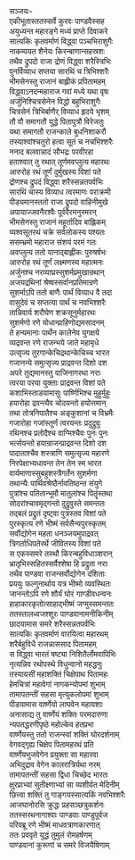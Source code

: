 सञ्जयः-  
एकीभूतास्ततस्सर्वे कुरवः पाण्डवैस्सह  
अयुध्यन्त महारङ्गे मध्यं प्राप्ते दिवाकरे  
सात्यकिः कृतवर्माणं विद्ध्वा पञ्चभिराशुगैः  
नाकम्पयत शैनेयः किरन्बाणान्सहस्रशः  
तथैव द्रुपदो राजा द्रोणं विद्ध्वा शरैस्त्रिभिः  
पुनर्विव्याध सप्तया सारथिं च त्रिभिश्शरैः  
भीमसेनस्तु राजानं बाह्लीकं प्रपितामहम्  
विद्ध्वाऽनदन्महाराज गवां मध्ये यथा वृषः  
अर्जुनिश्चित्रसेनेन विद्धो बहुभिराशुगैः  
चित्रसेनं त्रिभिर्बाणैर् विव्याध हृदये भृशम्  
तौ वौ समागतौ युद्धे पितापुत्रौ विरेजतुः  
यथा समागतौ राजन्काले बुधनिशाकरौ  
तस्याश्वांश्चतुरो हत्वा सूतं च नचभिश्शरैः  
ननाद बलवान्नादं सौभद्रः परवीरहा  
हताश्वात् तु रथात् तूर्णमवप्लुत्य महारथः  
आरुरोह रथं तूर्णं दुर्मुखस्य विशां पते  
द्रोणश्च द्रुपदं विद्ध्वा शरैस्सन्नतपर्वभिः  
सारथिं चास्य विव्याध त्वरमाणः पराक्रमी  
पीड्यमानस्ततो राजा द्रुपदो वाहिनीमुखे  
अपायाज्जवनैरश्वैः पूर्ववैरमनुस्मरन्  
भीमसेनस्तु राजानं महूर्तादिव बाह्लिकम्  
व्यश्वसूतरथं चक्रे सर्वलोकस्य पश्यतः  
ससम्भ्रमो महाराज संशयं परमं गतः  
अवप्लुत्य ततो यानाद्बाह्लीकः पुरुषर्षभः  
आरुरोह रथं तूर्णं लक्ष्मणस्य महात्मनः  
अर्जुनश्च नरव्याघ्रस्सुशर्मप्रमुखान्रथान्  
अजयद्रथिनां श्रेष्षस्सर्वानप्रतिमान्रणे  
सुशर्माऽपि ततो बाणैः पार्थं विव्याध वै तदा  
वासुदेवं च सप्तत्या पार्थं च नवभिश्शरैः  
तान्निवार्य शरौघेण शक्रसूनुर्महारथः  
सुशर्मणो रणे योधान्प्राहिणोद्यमसादनम्  
ते हन्यमानाः पार्थेन कालेनेव युगक्षये  
व्यद्रवन्त रणे राजन्भये जाते महामृधे  
उत्सृज्य तुरगान्केचिद्रथान्केचिच्च भारत  
गजानन्ये समुत्सृज्य प्राद्रवन्त दिशो दश  
अपरे तुद्यमानस्तु वाजिनागरथा नराः  
त्वरया परया युक्ताः प्राद्रवन्त विशां पते  
कशाभिस्ताडयामासुः पार्ष्णिभिश्च मुहुर्मुहुः  
हयारोहा द्रवन्त्यैव चोदयन्तो हयोत्तमान्  
तथा तोत्रनिपातैश्च अङ्कुशानां च विभ्रमैः  
गजारोहा गजांस्तूर्णं त्वरयन्तः प्रदुद्रुवुः  
रथिनश्च प्रतोदैश्च वाग्मिश्चैवः पुनः पुनः  
भर्त्सयन्तो हयान्राजन्प्राद्रवन्त दिशो दश  
पादाताश्चैव शस्त्राणि समुत्सृज्य महारणे  
निरपेक्षाभ्यधावन्त तेन तेन स्म भारत  
वार्यमाणास्सुबहुशस्त्रैगर्तेन सुशर्मणा  
तथान्यैः पार्थिवश्रेष्ठैर्नावतिष्ठन्त संयुगे  
पुत्रांश्च पतितान्भूमौ मातुलांश्च पितॄंस्तथा  
सोदरांश्चावमृद्गन्तो दुद्रुवुस्ते समन्ततः  
तद्बलं प्रद्रुतं दृष्ट्वा पुत्रस्तव विशां पते  
पुरस्कृत्य रणे भीष्मं सर्वसैन्यपुरस्कृतम्  
सर्वोद्योगेन महता धनञ्जयमुपाद्रवत्  
त्रिगर्ताधिपतेरर्थे जीवितस्य विशां पते  
स एकस्समरे तस्थौ किरन्बहुविधाञ्शरान्  
भ्रातृभिस्सहितस्सर्वैश्शेषा हि प्रद्रुता नराः  
तथैव पाण्डवा राजन्सर्वोद्योगेन दंशिताः  
प्रययुः फल्गुनार्थाय यत्र भीष्मो व्यवस्थितः  
जानन्तोऽपि रणे शौर्यं घोरं गाण्डीवधन्वनः  
हाहाकारकृतोत्साहाद्भीष्मं जग्मुस्समन्ततः  
ततस्तालध्वजश्शूरः पाण्डवानामनीकिनीम्  
छादयामास समरे शरैस्सन्नतपर्वभिः  
सात्यकिः कृतवर्माणं वारयित्वा महारथम्  
शरैर्बहुविधै राजन्नाससाद पितामहम्  
स विद्ध्वा भारतं षष्ट्या निशितैर्लोमवापिभिः  
नृत्यन्निव रथोपस्थे विधुन्वानो महद्धनुः  
तस्यायसीं महाशक्तिं चिक्षेपाथ पितामहः  
हेमचित्रां महावेगां नागकन्योपमां शुभाम्  
तामापतन्तीं सहसा मृत्युकलोपमां शुभाम्  
पीडयामास वार्ष्णेयो लाघवेन महायशाः  
अनासाद्य तु वार्ष्णेयं शक्तिः परमदारुणा  
न्यपतद्धरणीपृष्ठे महोल्केव हतप्रभा  
वार्ष्णेयस्तु ततो राजन्स्वां शक्तिं घोरदर्शनाम्  
वेगवद्गृह्य चिक्षेप पितामहरथं प्रति  
वार्ष्णेयभुजवेगेन प्रयुक्ता सा महारवा  
अभिदुद्राव वेगेन कालरात्रिर्यथा नरम्  
तामापतन्तीं सहसा द्विधा चिच्छेद भारतः  
क्षुरप्राभ्यां सुतीक्ष्णाभ्यां सा व्यशीर्यत मेदिनीम्  
छित्त्वा शक्तिं तु गाङ्गयस्सात्यकिं नवभिश्शरैः  
आजघानोरसि क्रुद्धः प्रहसञ्छत्रुकर्शनः  
ततस्सरथनागाश्वाः पाण्डवाः पाण्डुपूर्वज  
परिवब्रू रणे भीष्मं माधवत्राणकारणात्  
ततः प्रववृते युद्धं तुमुलं रोमहर्षणम्  
पाण्डवानां कुरूणां च समरे विजयैषिणाम्  
